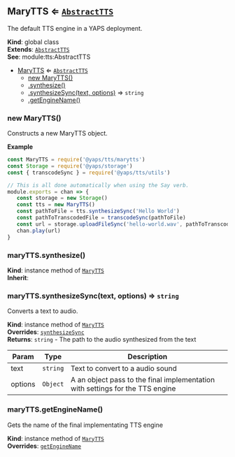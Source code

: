 <a name="MaryTTS"></a>

## MaryTTS ⇐ [<code>AbstractTTS</code>](#AbstractTTS)
The default TTS engine in a YAPS deployment.

**Kind**: global class  
**Extends**: [<code>AbstractTTS</code>](#AbstractTTS)  
**See**: module:tts:AbstractTTS  

* [MaryTTS](#MaryTTS) ⇐ [<code>AbstractTTS</code>](#AbstractTTS)
    * [new MaryTTS()](#new_MaryTTS_new)
    * [.synthesize()](#MaryTTS+synthesize)
    * [.synthesizeSync(text, options)](#AbstractTTS+synthesizeSync) ⇒ <code>string</code>
    * [.getEngineName()](#AbstractTTS+getEngineName)

<a name="new_MaryTTS_new"></a>

### new MaryTTS()
Constructs a new MaryTTS object.

**Example**  
```js
const MaryTTS = require('@yaps/tts/marytts')
const Storage = require('@yaps/storage')
const { transcodeSync } = require('@yaps/tts/utils')

// This is all done automatically when using the Say verb.
module.exports = chan => {
   const storage = new Storage()
   const tts = new MaryTTS()
   const pathToFile = tts.synthesizeSync('Hello World')
   const pathToTranscodedFile = transcodeSync(pathToFile)
   const url = storage.uploadFileSync('hello-world.wav', pathToTranscodedFile)
   chan.play(url)
}
```
<a name="MaryTTS+synthesize"></a>

### maryTTS.synthesize()
**Kind**: instance method of [<code>MaryTTS</code>](#MaryTTS)  
**Inherit**:   
<a name="AbstractTTS+synthesizeSync"></a>

### maryTTS.synthesizeSync(text, options) ⇒ <code>string</code>
Converts a text to audio.

**Kind**: instance method of [<code>MaryTTS</code>](#MaryTTS)  
**Overrides**: [<code>synthesizeSync</code>](#AbstractTTS+synthesizeSync)  
**Returns**: <code>string</code> - The path to the audio synthesized from the text  

| Param | Type | Description |
| --- | --- | --- |
| text | <code>string</code> | Text to convert to a audio sound |
| options | <code>Object</code> | A an object pass to the final implementation with settings for the TTS engine |

<a name="AbstractTTS+getEngineName"></a>

### maryTTS.getEngineName()
Gets the name of the final implementating TTS engine

**Kind**: instance method of [<code>MaryTTS</code>](#MaryTTS)  
**Overrides**: [<code>getEngineName</code>](#AbstractTTS+getEngineName)  
